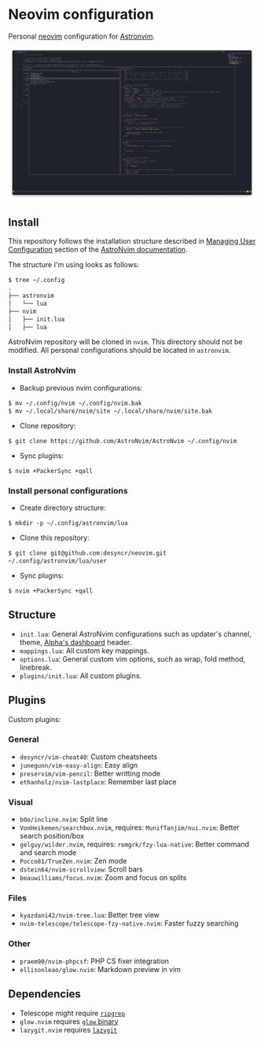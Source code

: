 # Neovim configuration

Personal [neovim](https://neovim.io/) configuration for [Astronvim](https://astronvim.github.io/).

![Screenshot](https://github.com/desyncr/neovim/blob/master/screenshot.png?raw=true)

## Install

This repository follows the installation structure described in [Managing User Configuration](https://astronvim.github.io/configuration/manage_user_config) section of the [AstroNvim documentation](https://astronvim.github.io/).

The structure I'm using looks as follows:

```
$ tree ~/.config
.
├── astronvim
│   └── lua
├── nvim
│   ├── init.lua
│   ├── lua

```

AstroNvim repository will be cloned in `nvim`. This directory should not be modified.
All personal configurations should be located in `astronvim`.


### Install AstroNvim

- Backup previous nvim configurations:


```
$ mv ~/.config/nvim ~/.config/nvim.bak
$ mv ~/.local/share/nvim/site ~/.local/share/nvim/site.bak
```


- Clone repository:
```
$ git clone https://github.com/AstroNvim/AstroNvim ~/.config/nvim
```


- Sync plugins:

```
$ nvim +PackerSync +qall
```

### Install personal configurations

- Create directory structure:

```
$ mkdir -p ~/.config/astronvim/lua
```

- Clone this repository:

```
$ git clone git@github.com:desyncr/neovim.git ~/.config/astronvim/lua/user
```

- Sync plugins:

```
$ nvim +PackerSync +qall
```

## Structure

- `init.lua`: General AstroNvim configurations such as updater's channel, theme, [Alpha's dashboard](https://github.com/goolord/alpha-nvim) header.
- `mappings.lua`: All custom key mappings.
- `options.lua`: General custom vim options, such as wrap, fold method, linebreak.
- `plugins/init.lua`: All custom plugins.

## Plugins

Custom plugins:

### General
- `desyncr/vim-cheat40`: Custom cheatsheets
- `junegunn/vim-easy-align`: Easy align
- `preservim/vim-pencil`: Better writting mode
- `ethanholz/nvim-lastplace`: Remember last place

### Visual
- `b0o/incline.nvim`: Split line
- `VonHeikemen/searchbox.nvim`, requires: `MunifTanjim/nui.nvim`: Better search position/box
- `gelguy/wilder.nvim`, requires: `romgrk/fzy-lua-native`: Better command and search mode
- `Pocco81/TrueZen.nvim`: Zen mode
- `dstein64/nvim-scrollview`: Scroll bars
- `beauwilliams/focus.nvim`: Zoom and focus on splits

### Files
- `kyazdani42/nvim-tree.lua`: Better tree view
- `nvim-telescope/telescope-fzy-native.nvim`: Faster fuzzy searching

### Other
- `praem90/nvim-phpcsf`: PHP CS fixer integration
- `ellisonleao/glow.nvim`: Markdown preview in vim


## Dependencies

- Telescope might require [`ripgrep`](https://github.com/BurntSushi/ripgrep)
- `glow.nvim` requires [`glow` binary](https://github.com/charmbracelet/glow)
- `lazygit.nvim` requires [`lazygit`](https://github.com/jesseduffield/lazygit)



